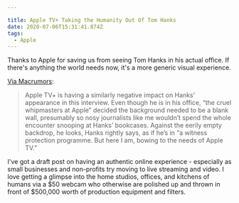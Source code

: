 ```yaml
---

title: Apple TV+ Taking the Humanity Out Of Tom Hanks
date: 2020-07-06T15:31:41.874Z
tags:
  - Apple
---
```

Thanks to Apple for saving us from seeing Tom Hanks in his actual office. If there's anything the world needs now, it's a more generic visual experience.

[Via Macrumors](https://www.macrumors.com/2020/07/06/tom-hanks-heartbreaking-greyhound/):

> Apple TV‌+ is having a similarly negative impact on Hanks’ appearance in this interview. Even though he is in his office, “the cruel whipmasters at Apple” decided the background needed to be a blank wall, presumably so nosy journalists like me wouldn’t spend the whole encounter snooping at Hanks’ bookcases. Against the eerily empty backdrop, he looks, Hanks rightly says, as if he’s in “a witness protection programme. But here I am, bowing to the needs of ‌Apple TV‌.”

I've got a draft post on having an authentic online experience - especially as small businesses and non-profits try moving to live streaming and video. I love getting a glimpse into the home studios, offices, and kitchens of humans via a $50 webcam who otherwise are polished up and thrown in front of $500,000 worth of production equipment and filters.